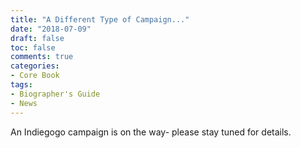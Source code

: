 ```yaml
---
title: "A Different Type of Campaign..."
date: "2018-07-09"
draft: false
toc: false
comments: true
categories:
- Core Book
tags:
- Biographer's Guide
- News
---
```



An Indiegogo campaign is on the way- please stay tuned for details.
<!--more-->
